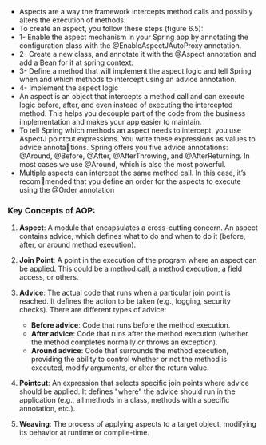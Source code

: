 - Aspects are a way the framework intercepts method calls and possibly alters the execution of methods.
- To create an aspect, you follow these steps (figure 6.5): 
- 1- Enable the aspect mechanism in your Spring app by annotating the configuration class with the @EnableAspectJAutoProxy annotation. 
- 2- Create a new class, and annotate it with the @Aspect annotation and add a Bean for it at spring context.
- 3- Define a method that will implement the aspect logic and tell Spring when and which methods to intercept using an advice annotation. 
- 4- Implement the aspect logic
- An aspect is an object that intercepts a method call and can execute logic before, after, and even instead of executing the intercepted method. This helps you decouple part of the code from the business implementation and makes your app easier to maintain.
- To tell Spring which methods an aspect needs to intercept, you use AspectJ pointcut expressions. You write these expressions as values to advice annotations. Spring offers you five advice annotations: @Around, @Before, @After, @AfterThrowing, and @AfterReturning. In most cases we use @Around, which is also the most powerful.
- Multiple aspects can intercept the same method call. In this case, it’s recommended that you define an order for the aspects to execute using the @Order annotation
### **Key Concepts of AOP:**

1. **Aspect**: A module that encapsulates a cross-cutting concern. An aspect contains advice, which defines what to do and when to do it (before, after, or around method execution).
    
2. **Join Point**: A point in the execution of the program where an aspect can be applied. This could be a method call, a method execution, a field access, or others.
    
3. **Advice**: The actual code that runs when a particular join point is reached. It defines the action to be taken (e.g., logging, security checks). There are different types of advice:
    
    - **Before advice**: Code that runs before the method execution.
    - **After advice**: Code that runs after the method execution (whether the method completes normally or throws an exception).
    - **Around advice**: Code that surrounds the method execution, providing the ability to control whether or not the method is executed, modify arguments, or alter the return value.
4. **Pointcut**: An expression that selects specific join points where advice should be applied. It defines "where" the advice should run in the application (e.g., all methods in a class, methods with a specific annotation, etc.).
    
5. **Weaving**: The process of applying aspects to a target object, modifying its behavior at runtime or compile-time.